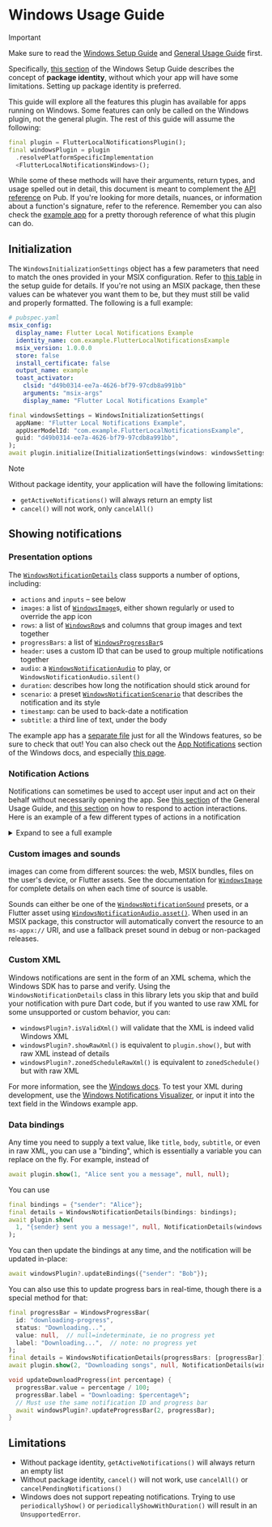 # Windows Usage Guide

> [!Important]
>
> Make sure to read the [Windows Setup Guide](./windows-setup.md) and [General Usage Guide](./usage.md) first.
>
> Specifically, [this section](./windows-setup.md#msix-packaging) of the Windows Setup Guide describes the concept of **package identity**, without which your app will have some limitations. Setting up package identity is preferred.

This guide will explore all the features this plugin has available for apps running on Windows. Some features can only be called on the Windows plugin, not the general plugin. The rest of this guide will assume the following:

```dart
final plugin = FlutterLocalNotificationsPlugin();
final windowsPlugin = plugin
  .resolvePlatformSpecificImplementation
  <FlutterLocalNotificationsWindows>();
```

While some of these methods will have their arguments, return types, and usage spelled out in detail, this document is meant to complement the [API reference](https://pub.dev/documentation/flutter_local_notifications/latest/index.html) on Pub. If you're looking for more details, nuances, or information about a function's signature, refer to the reference. Remember you can also check the [example app](https://github.com/MaikuB/flutter_local_notifications/tree/master/flutter_local_notifications/example) for a pretty thorough reference of what this plugin can do.

## Initialization

The `WindowsInitializationSettings` object has a few parameters that need to match the ones provided in your MSIX configuration. Refer to [this table](./windows-setup.md#setting-up-msix) in the setup guide for details. If you're not using an MSIX package, then these values can be whatever you want them to be, but they must still be valid and properly formatted. The following is a full example:

```yaml
# pubspec.yaml
msix_config:
  display_name: Flutter Local Notifications Example
  identity_name: com.example.FlutterLocalNotificationsExample
  msix_version: 1.0.0.0
  store: false
  install_certificate: false
  output_name: example
  toast_activator:
    clsid: "d49b0314-ee7a-4626-bf79-97cdb8a991bb"
    arguments: "msix-args"
    display_name: "Flutter Local Notifications Example"
```

```dart
final windowsSettings = WindowsInitializationSettings(
  appName: "Flutter Local Notifications Example",
  appUserModelId: "com.example.FlutterLocalNotificationsExample",
  guid: "d49b0314-ee7a-4626-bf79-97cdb8a991bb",
);
await plugin.initialize(InitializationSettings(windows: windowsSettings);
```

> [!Note]
>
> Without package identity, your application will have the following limitations:
>
> - `getActiveNotifications()` will always return an empty list
> - `cancel()` will not work, only `cancelAll()`

## Showing notifications

### Presentation options

The [`WindowsNotificationDetails`](https://pub.dev/documentation/flutter_local_notifications/latest/flutter_local_notifications/WindowsNotificationDetails-class.html) class supports a number of options, including:

- `actions` and `inputs` – see below
- `images`: a list of [`WindowsImage`](https://pub.dev/documentation/flutter_local_notifications/latest/flutter_local_notifications/WindowsImage-class.html)s, either shown regularly or used to override the app icon
- `rows`: a list of [`WindowsRow`](https://pub.dev/documentation/flutter_local_notifications/latest/flutter_local_notifications/WindowsRow-class.html)s and columns that group images and text together
- `progressBars`: a list of [`WindowsProgressBar`](https://pub.dev/documentation/flutter_local_notifications/latest/flutter_local_notifications/WindowsProgressBar-class.html)s
- `header`: uses a custom ID that can be used to group multiple notifications together
- `audio`: a [`WindowsNotificationAudio`](https://pub.dev/documentation/flutter_local_notifications/latest/flutter_local_notifications/WindowsNotificationAudio-class.html) to play, or `WindowsNotificationAudio.silent()`
- `duration`: describes how long the notification should stick around for
- `scenario`: a preset [`WindowsNotificationScenario`](https://pub.dev/documentation/flutter_local_notifications/latest/flutter_local_notifications/WindowsNotificationScenario.html) that describes the notification and its style
- `timestamp`: can be used to back-date a notification
- `subtitle`: a third line of text, under the body

The example app has a [separate file](https://github.com/MaikuB/flutter_local_notifications/blob/master/flutter_local_notifications/example/lib/windows.dart) just for all the Windows features, so be sure to check that out! You can also check out the [App Notifications](https://learn.microsoft.com/en-us/windows/apps/develop/notifications/app-notifications/) section of the Windows docs, and especially [this page](https://learn.microsoft.com/en-us/windows/apps/develop/notifications/app-notifications/adaptive-interactive-toasts?tabs=appsdk).

### Notification Actions

Notifications can sometimes be used to accept user input and act on their behalf without necessarily opening the app. See [this section](./usage.md#notification-actions) of the General Usage Guide, and [this section](./usage.md#the-initialize-function) on how to respond to action interactions. Here is an example of a few different types of actions in a notification

<details>
<summary>Expand to see a full example</summary>

```dart
final markReadButton = WindowsAction(content: "Mark as Read", arguments: "mark-read");

final deleteButton = WindowsAction(
  content: "Delete",
  arguments: "delete-message",
  buttonStyle: WindowsButtonStyle.critical,
  tooltip: "Delete this message",
);

final respondTextInput = WindowsTextInput(
  id: "reply-message",
  placeHoldContent: "Enter a message...",
  title: "Reply",
);

final presetSelection = WindowsSelection(
  id: "reply-message",
  title: "Respond with a preset message",
  items: [
    WindowsSelection(id: "reply1", content: "Hello!"),
    WindowsSelection(id: "reply2", content: "Please leave me alone..."),
  ],
);

final details = WindowsNotificationDetails(
  actions: [markReadButton, deleteButton],
  inputs: [respondTextInput, presetSelection],
);

await plugin.show(
  1, "Alice sent you a message", "Hey! Are you ready?",
  NotificationDetails(windows: details),
  payload: "message_ID_123",
);

void onNotificationTapped(NotificationResponse response) {
  final messageId = response.payload;
  switch (response.actionId) {
    case "delete-message": deleteMessage(messageId);
    case "mark-read": markRead(messageID, true);
    case "reply-message":
      // Inputs on Windows are in NotificationResponse.data
      final reply = response.data["reply-message"];
      replyToMessage(messageId, reply);
  }
}
```

</details>

### Custom images and sounds

images can come from different sources: the web, MSIX bundles, files on the user's device, or Flutter assets. See the documentation for [`WindowsImage`](https://pub.dev/documentation/flutter_local_notifications/latest/flutter_local_notifications/WindowsImage-class.html) for complete details on when each time of source is usable.

Sounds can either be one of the [`WindowsNotificationSound`](https://pub.dev/documentation/flutter_local_notifications/latest/flutter_local_notifications/WindowsNotificationSound.html) presets, or a Flutter asset using [`WindowsNotificationAudio.asset()`](https://pub.dev/documentation/flutter_local_notifications/latest/flutter_local_notifications/WindowsNotificationAudio/WindowsNotificationAudio.asset.html). When used in an MSIX package, this constructor will automatically convert the resource to an `ms-appx://` URI, and use a fallback preset sound in debug or non-packaged releases.

### Custom XML

Windows notifications are sent in the form of an XML schema, which the Windows SDK has to parse and verify. Using the `WindowsNotificationDetails` class in this library lets you skip that and build your notification with pure Dart code, but if you wanted to use raw XML for some unsupported or custom behavior, you can:

- `windowsPlugin?.isValidXml()` will validate that the XML is indeed valid Windows XML
- `windowsPlugin?.showRawXml()` is equivalent to `plugin.show()`, but with raw XML instead of details
- `windowsPlugin?.zonedScheduleRawXml()` is equivalent to `zonedSchedule()` but with raw XML

For more information, see the [Windows docs](https://learn.microsoft.com/en-us/uwp/schemas/tiles/toastschema/schema-root). To test your XML during development, use the [Windows Notifications Visualizer](https://learn.microsoft.com/en-us/windows/apps/design/shell/tiles-and-notifications/notifications-visualizer), or input it into the text field in the Windows example app.

### Data bindings

Any time you need to supply a text value, like `title`, `body`, `subtitle`, or even in raw XML, you can use a "binding", which is essentially a variable you can replace on the fly. For example, instead of

```dart
await plugin.show(1, "Alice sent you a message", null, null);
```

You can use

```dart
final bindings = {"sender": "Alice"};
final details = WindowsNotificationDetails(bindings: bindings);
await plugin.show(
  1, "{sender} sent you a message!", null, NotificationDetails(windows: details),
);
```

You can then update the bindings at any time, and the notification will be updated in-place:

```dart
await windowsPlugin?.updateBindings({"sender": "Bob"});
```

You can also use this to update progress bars in real-time, though there is a special method for that:

```dart
final progressBar = WindowsProgressBar(
  id: "downloading-progress",
  status: "Downloading...",
  value: null,  // null=indeterminate, ie no progress yet
  label: "Downloading...",  // note: no progress yet
);
final details = WindowsNotificationDetails(progressBars: [progressBar]);
await plugin.show(2, "Downloading songs", null, NotificationDetails(windows: details));

void updateDownloadProgress(int percentage) {
  progressBar.value = percentage / 100;
  progressBar.label = "Downloading: $percentage%";
  // Must use the same notification ID and progress bar
  await windowsPlugin?.updateProgressBar(2, progressBar);
}
```

## Limitations

- Without package identity, `getActiveNotifications()` will always return an empty list
- Without package identity, `cancel()` will not work, use `cancelAll()` or `cancelPendingNotifications()`
- Windows does not support repeating notifications. Trying to use `periodicallyShow()` or `periodicallyShowWithDuration()` will result in an `UnsupportedError`.
